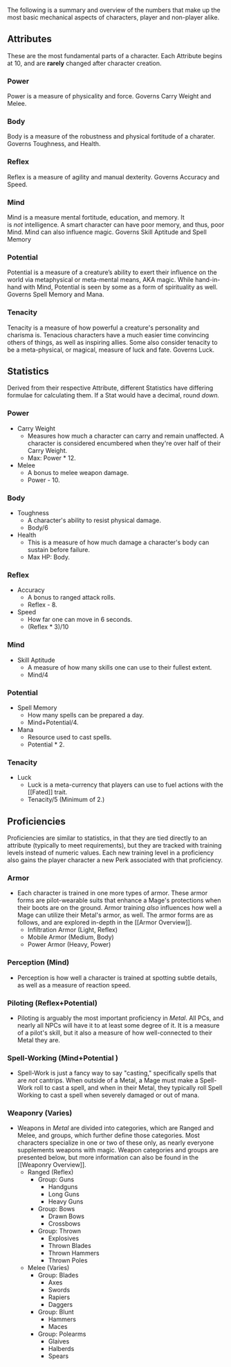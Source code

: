 The following is a summary and overview of the numbers that make up the most basic mechanical aspects of characters, player and non-player alike.  

## Attributes
These are the most fundamental parts of a character. Each Attribute begins at 10, and are **rarely** changed after character creation. 
###  Power
Power is a measure of physicality and force.
Governs Carry Weight and Melee.
###  Body
Body is a measure of the robustness and physical fortitude of a charater.
Governs Toughness, and Health.
### Reflex
Reflex is a measure of agility and manual dexterity.
Governs Accuracy and Speed.
### Mind
Mind is a measure mental fortitude, education, and memory. It is _not_ intelligence. A smart character can have poor memory, and thus, poor Mind. Mind can also influence magic.
Governs Skill Aptitude and Spell Memory
### Potential
Potential is a measure of a creature’s ability to exert their influence on the world via metaphysical or meta-mental means, AKA magic. While hand-in-hand with Mind, Potential is seen by some as a form of spirituality as well.
Governs Spell Memory and Mana.
### Tenacity
Tenacity is a measure of how powerful a creature's personality and charisma is. Tenacious characters have a much easier time convincing others of things, as well as inspiring allies. Some also consider tenacity to be a meta-physical, or magical, measure of luck and fate. 
Governs Luck. 

##  Statistics
Derived from their respective Attribute, different Statistics have differing formulae for calculating them. If a Stat would have a decimal, round *down.*
### Power
- Carry Weight
	- Measures how much a character can carry and remain unaffected. A character is considered encumbered when they're over half of their Carry Weight.
	- Max: Power * 12. 
- Melee
	- A bonus to melee weapon damage.
	- Power - 10. 
### Body
- Toughness
	- A character's ability to resist physical damage.
	- Body/6
- Health
	- This is a measure of how much damage a character's body can sustain before failure.
	- Max HP: Body. 
### Reflex
- Accuracy
	- A bonus to ranged attack rolls.
	- Reflex - 8.
- Speed
	- How far one can move in 6 seconds. 
	- (Reflex * 3)/10
### Mind
- Skill Aptitude
	- A measure of how many skills one can use to their fullest extent.
	- Mind/4
### Potential 
- Spell Memory
	- How many spells can be prepared a day.
	- Mind+Potential/4.
- Mana
	- Resource used to cast spells.
	- Potential * 2.
### Tenacity
- Luck
	- Luck is a meta-currency that players can use to fuel actions with the [[Fated]] trait.
	- Tenacity/5 (Minimum of 2.)

##  Proficiencies
Proficiencies are similar to statistics, in that they are tied directly to an attribute (typically to meet requirements), but they are tracked with training levels instead of numeric values. Each new training level in a proficiency also gains the player character a new Perk associated with that proficiency. 
### Armor 
- Each character is trained in one more types of armor. These armor forms are pilot-wearable suits that enhance a Mage's protections when their boots are on the ground. Armor training *also* influences how well a Mage can utilize their Metal's armor, as well. The armor forms are as follows, and are explored in-depth in the [[Armor Overview]].
	- Infiltration Armor (Light, Reflex)
	- Mobile Armor (Medium, Body)
	- Power Armor (Heavy, Power)
### Perception (Mind)
- Perception is how well a character is trained at spotting subtle details, as well as a measure of reaction speed. 
### Piloting (Reflex+Potential)
- Piloting is arguably the most important proficiency in *Metal*. All PCs, and nearly all NPCs will have it to at least some degree of it. It is a measure of a pilot's skill, but it also a measure of how well-connected to their Metal they are.
### Spell-Working (Mind+Potential )
- Spell-Work is just a fancy way to say "casting," specifically spells that are *not* cantrips. When outside of a Metal, a Mage must make a Spell-Work roll to cast a spell, and when in their Metal, they typically roll Spell Working to cast a spell when severely damaged or out of mana. 
### Weaponry (Varies)
- Weapons in *Metal* are divided into categories, which are Ranged and Melee, and groups, which further define those categories. Most characters specialize in one or two of these only, as nearly everyone supplements weapons with magic. Weapon categories and groups are presented below, but more information can also be found in the [[Weaponry Overview]]. 
	- Ranged (Reflex)
		- Group: Guns
			- Handguns
			- Long Guns 
			- Heavy Guns
		- Group: Bows
			- Drawn Bows
			- Crossbows
		- Group: Thrown
			- Explosives
			- Thrown Blades
			- Thrown Hammers
			- Thrown Poles
	- Melee (Varies)
		- Group: Blades 
			- Axes
			- Swords
			- Rapiers
			- Daggers
		- Group: Blunt
			- Hammers
			- Maces
		- Group: Polearms
			- Glaives
			- Halberds
			- Spears